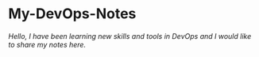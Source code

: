 # My-DevOps-Notes


###### Hello, I have been learning new skills and tools in DevOps and I would like to share my notes here. 
